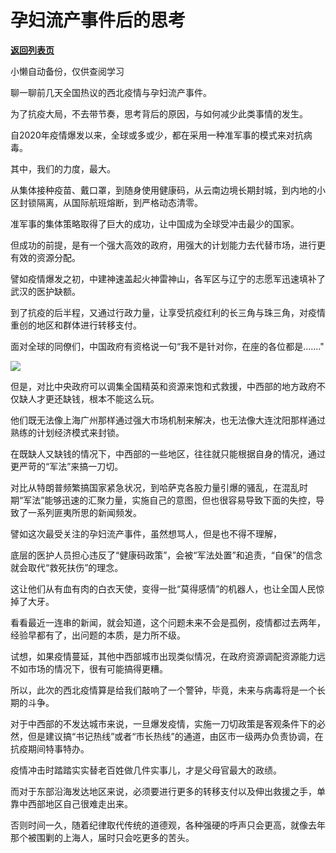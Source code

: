 # 孕妇流产事件后的思考

[**返回列表页**](/gzh/政事堂2019)

小懒自动备份，仅供查阅学习

聊一聊前几天全国热议的西北疫情与孕妇流产事件。

  

为了抗疫大局，不去带节奏，思考背后的原因，与如何减少此类事情的发生。

  

自2020年疫情爆发以来，全球或多或少，都在采用一种准军事的模式来对抗病毒。

  

其中，我们的力度，最大。

  

从集体接种疫苗、戴口罩，到随身使用健康码，从云南边境长期封城，到内地的小区封锁隔离，从国际航班熔断，到严格动态清零。

  

准军事的集体策略取得了巨大的成功，让中国成为全球受冲击最少的国家。

  

但成功的前提，是有一个强大高效的政府，用强大的计划能力去代替市场，进行更有效的资源分配。

  

譬如疫情爆发之初，中建神速盖起火神雷神山，各军区与辽宁的志愿军迅速填补了武汉的医护缺额。  

  

到了抗疫的后半程，又通过行政力量，让享受抗疫红利的长三角与珠三角，对疫情重创的地区和群体进行转移支付。

  

面对全球的同僚们，中国政府有资格说一句“我不是针对你，在座的各位都是......."

  

![](https://mmbiz.qpic.cn/mmbiz_jpg/rxhS23yu8cMqNjt5qWQ6S2zZssffbZlBe1rNomCuviciaeyVYhXUME19CymAPqNUkedSDPSm28XYzdRY53HibyRyA/640?wx_fmt=jpeg)

  

但是，对比中央政府可以调集全国精英和资源来饱和式救援，中西部的地方政府不仅缺人才更还缺钱，根本不能这么玩。

  

他们既无法像上海广州那样通过强大市场机制来解决，也无法像大连沈阳那样通过熟练的计划经济模式来封锁。

  

在既缺人又缺钱的情况下，中西部的一些地区，往往就只能根据自身的情况，通过更严苛的“军法”来搞一刀切。

  

对比从特朗普频繁搞国家紧急状况，到哈萨克各股力量引爆的骚乱，在混乱时期“军法”能够迅速的汇聚力量，实施自己的意图，但也很容易导致下面的失控，导致了一系列匪夷所思的新闻频发。

  

譬如这次最受关注的孕妇流产事件，虽然想骂人，但是也不得不理解，

  

底层的医护人员担心违反了“健康码政策”，会被“军法处置”和追责，“自保”的信念就会取代“救死扶伤”的理念。

  

这让他们从有血有肉的白衣天使，变得一批“莫得感情”的机器人，也让全国人民惊掉了大牙。

  

看看最近一连串的新闻，就会知道，这个问题未来不会是孤例，疫情都过去两年，经验早都有了，出问题的本质，是力所不级。

  

试想，如果疫情蔓延，其他中西部城市出现类似情况，在政府资源调配资源能力远不如市场的情况下，很有可能搞得更糟。

  

所以，此次的西北疫情算是给我们敲响了一个警钟，毕竟，未来与病毒将是一个长期的斗争。

  

对于中西部的不发达城市来说，一旦爆发疫情，实施一刀切政策是客观条件下的必然，但是建议搞“书记热线”或者“市长热线”的通道，由区市一级两办负责协调，在抗疫期间特事特办。

  

疫情冲击时踏踏实实替老百姓做几件实事儿，才是父母官最大的政绩。  

  

而对于东部沿海发达地区来说，必须要进行更多的转移支付以及伸出救援之手，单靠中西部地区自己很难走出来。  

  

否则时间一久，随着纪律取代传统的道德观，各种强硬的呼声只会更高，就像去年那个被围剿的上海人，届时只会吃更多的苦头。

  

